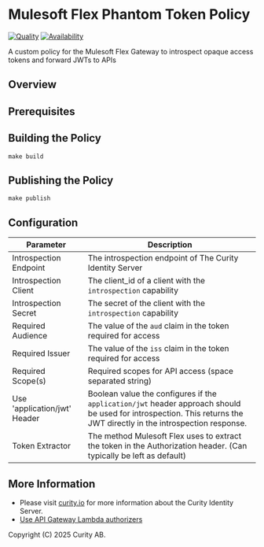 # Mulesoft Flex Phantom Token Policy

[![Quality](https://img.shields.io/badge/quality-experiment-red)](https://curity.io/resources/code-examples/status/)
[![Availability](https://img.shields.io/badge/availability-source-blue)](https://curity.io/resources/code-examples/status/)

A custom policy for the Mulesoft Flex Gateway to introspect opaque access tokens and forward JWTs to APIs 

## Overview

## Prerequisites

## Building the Policy

`make build`

## Publishing the Policy

`make publish`

## Configuration

Parameter | Description |
--------- | ----------- |
Introspection Endpoint | The introspection endpoint of The Curity Identity Server
Introspection Client | The client_id of a client with the `introspection` capability
Introspection Secret | The secret of the client with the `introspection` capability
Required Audience | The value of the `aud` claim in the token required for access
Required Issuer | The value of the `iss` claim in the token required for access
Required Scope(s) | Required scopes for API access (space separated string)
Use 'application/jwt' Header | Boolean value the configures if the `application/jwt` header approach should be used for introspection. This returns the JWT directly in the introspection response. 
Token Extractor | The method Mulesoft Flex uses to extract the token in the Authorization header. (Can typically be left as default)

## More Information

* Please visit [curity.io](https://curity.io/) for more information about the Curity Identity Server.
* [Use API Gateway Lambda authorizers](https://docs.aws.amazon.com/apigateway/latest/developerguide/apigateway-use-lambda-authorizer.html)

Copyright (C) 2025 Curity AB.
